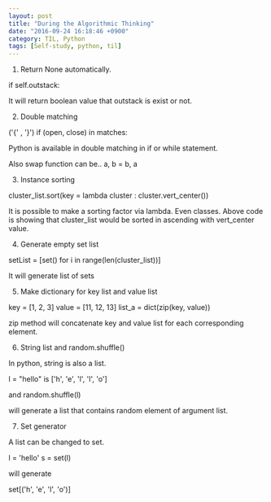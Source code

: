 ```yaml
---
layout: post
title: "During the Algorithmic Thinking"
date: "2016-09-24 16:18:46 +0900"
category: TIL, Python
tags: [Self-study, python, til]
---
```


1. Return None automatically.

if self.outstack:

It will return boolean value that outstack is exist or not.


2. Double matching

('{' , '}')
if (open, close) in matches:

Python is available in double matching in if or while statement.

Also swap function can be..
a, b = b, a


3. Instance sorting

cluster_list.sort(key = lambda cluster : cluster.vert_center())

It is possible to make a sorting factor via lambda. Even classes.
Above code is showing that cluster_list would be sorted in ascending with vert_center value.


4. Generate empty set list

setList = [set() for i in range(len(cluster_list))]

It will generate list of sets


5. Make dictionary for key list and value list

key = [1, 2, 3]
value  = [11, 12, 13]
list_a = dict(zip(key, value))

zip method will concatenate key and value list for each corresponding element.


6. String list and random.shuffle()

In python, string is also a list.

l = "hello" is ['h', 'e', 'l', 'l', 'o']

and random.shuffle(l)

will generate a list that contains random element of argument list.


7. Set generator

A list can be changed to set.

l = 'hello'
s = set(l)

will generate

set[('h', 'e', 'l', 'o')]
